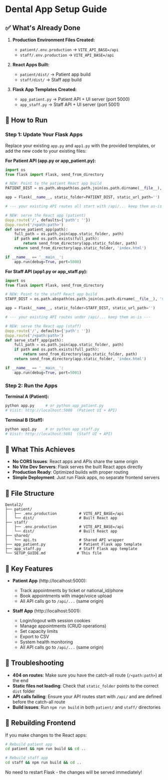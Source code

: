 # Dental App Setup Guide

## ✅ What's Already Done

1. **Production Environment Files Created:**
   - `patient/.env.production` → `VITE_API_BASE=/api`
   - `staff/.env.production` → `VITE_API_BASE=/api`

2. **React Apps Built:**
   - `patient/dist/` → Patient app build
   - `staff/dist/` → Staff app build

3. **Flask App Templates Created:**
   - `app_patient.py` → Patient API + UI server (port 5000)
   - `app_staff.py` → Staff API + UI server (port 5001)

## 🚀 How to Run

### Step 1: Update Your Flask Apps

Replace your existing `app.py` and `app1.py` with the provided templates, or add the new code to your existing files:

**For Patient API (app.py or app_patient.py):**
```python
import os
from flask import Flask, send_from_directory

# NEW: Point to the patient React app build
PATIENT_DIST = os.path.abspath(os.path.join(os.path.dirname(__file__), 'patient', 'dist'))

app = Flask(__name__, static_folder=PATIENT_DIST, static_url_path='')

# --- your existing API routes all start with /api/... keep them as-is ---

# NEW: serve the React app (patient)
@app.route('/', defaults={'path': ''})
@app.route('/<path:path>')
def serve_patient_app(path):
    full_path = os.path.join(app.static_folder, path)
    if path and os.path.exists(full_path):
        return send_from_directory(app.static_folder, path)
    return send_from_directory(app.static_folder, 'index.html')

if __name__ == '__main__':
    app.run(debug=True, port=5000)
```

**For Staff API (app1.py or app_staff.py):**
```python
import os
from flask import Flask, send_from_directory

# NEW: Point to the staff React app build
STAFF_DIST = os.path.abspath(os.path.join(os.path.dirname(__file__), 'staff', 'dist'))

app = Flask(__name__, static_folder=STAFF_DIST, static_url_path='')

# --- your existing API routes under /api/... keep them as-is ---

# NEW: serve the React app (staff)
@app.route('/', defaults={'path': ''})
@app.route('/<path:path>')
def serve_staff_app(path):
    full_path = os.path.join(app.static_folder, path)
    if path and os.path.exists(full_path):
        return send_from_directory(app.static_folder, path)
    return send_from_directory(app.static_folder, 'index.html')

if __name__ == '__main__':
    app.run(debug=True, port=5001)
```

### Step 2: Run the Apps

**Terminal A (Patient):**
```bash
python app.py     # or python app_patient.py
# Visit: http://localhost:5000  (Patient UI + API)
```

**Terminal B (Staff):**
```bash
python app1.py    # or python app_staff.py
# Visit: http://localhost:5001  (Staff UI + API)
```

## 🎯 What This Achieves

- **No CORS Issues**: React apps and APIs share the same origin
- **No Vite Dev Servers**: Flask serves the built React apps directly
- **Production Ready**: Optimized builds with proper routing
- **Simple Deployment**: Just run Flask apps, no separate frontend servers

## 📁 File Structure

```
Dental2/
├── patient/
│   ├── .env.production          # VITE_API_BASE=/api
│   └── dist/                    # Built React app
├── staff/
│   ├── .env.production          # VITE_API_BASE=/api
│   └── dist/                    # Built React app
├── shared/
│   └── api.ts                   # Shared API wrapper
├── app_patient.py               # Patient Flask app template
├── app_staff.py                 # Staff Flask app template
└── SETUP_GUIDE.md              # This file
```

## 🔧 Key Features

- **Patient App** (http://localhost:5000):
  - Track appointments by ticket or national_id/phone
  - Book appointments with image/voice upload
  - All API calls go to `/api/...` (same origin)

- **Staff App** (http://localhost:5001):
  - Login/logout with session cookies
  - Manage appointments (CRUD operations)
  - Set capacity limits
  - Export to CSV
  - System health monitoring
  - All API calls go to `/api/...` (same origin)

## 🐛 Troubleshooting

- **404 on routes**: Make sure you have the catch-all route (`/<path:path>`) at the end
- **Static files not loading**: Check that `static_folder` points to the correct `dist` folder
- **API calls failing**: Ensure your API routes start with `/api/` and are defined before the catch-all route
- **Build issues**: Run `npm run build` in both `patient/` and `staff/` directories

## 🔄 Rebuilding Frontend

If you make changes to the React apps:

```bash
# Rebuild patient app
cd patient && npm run build && cd ..

# Rebuild staff app  
cd staff && npm run build && cd ..
```

No need to restart Flask - the changes will be served immediately!
